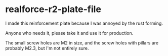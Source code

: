 # realforce-r2-plate-file
I made this reinforcement plate because I was annoyed by the rust forming.

Anyone who needs it, please take it and use it for production. 

The small screw holes are M2 in size, and the screw holes with pillars are probably M2.3, but I'm not entirely sure.
